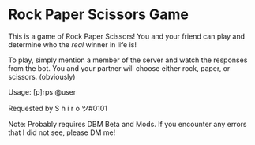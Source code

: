 # Rock Paper Scissors Game
This is a game of Rock Paper Scissors! You and your friend can play and determine who the _real_ winner in life is!

To play, simply mention a member of the server and watch the responses from the bot. You and your partner will choose either rock, paper, or scissors. (obviously)

Usage: [p]rps @user

Requested by S h i r o ツ#0101

Note: Probably requires DBM Beta and Mods.
If you encounter any errors that I did not see, please DM me!
